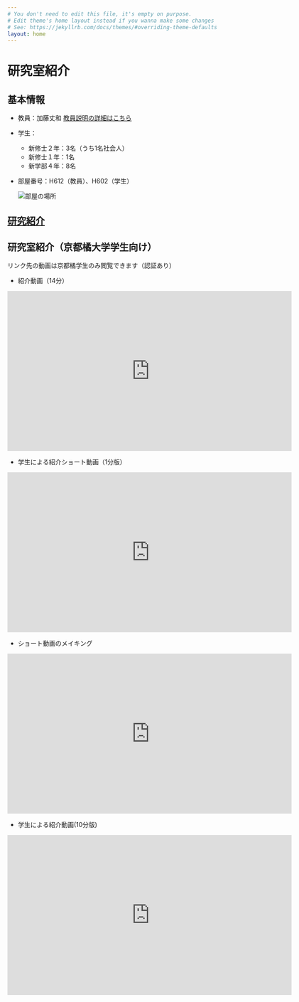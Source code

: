 ```yaml
---
# You don't need to edit this file, it's empty on purpose.
# Edit theme's home layout instead if you wanna make some changes
# See: https://jekyllrb.com/docs/themes/#overriding-theme-defaults
layout: home
---
```


# 研究室紹介

## 基本情報

- 教員：加藤丈和 [教員説明の詳細はこちら](./introduction/)

- 学生：
  - 新修士２年：3名（うち1名社会人）
  - 新修士１年：1名
  - 新学部４年：8名
- 部屋番号：H612（教員）、H602（学生）
  
  ![部屋の場所]({{site.baseurl}}/images/room.jpg)

## [研究紹介](./research/)

## 研究室紹介（京都橘大学学生向け）
リンク先の動画は京都橘学生のみ閲覧できます（認証あり）
- 紹介動画（14分）
<iframe src="https://tachibanau.sharepoint.com/sites/msteams_994be0/_layouts/15/embed.aspx?UniqueId=f61a58db-c715-459b-a525-e0cafba18798&embed=%7B%22af%22%3Atrue%2C%22hvm%22%3Atrue%2C%22ust%22%3Atrue%7D&referrer=StreamWebApp&referrerScenario=EmbedDialog.Create" width="640" height="360" frameborder="0" scrolling="no" allowfullscreen title="研究室紹介（加藤）.mp4"></iframe>

- 学生による紹介ショート動画（1分版）
<iframe src="https://tachibanau.sharepoint.com/sites/msteams_994be0/_layouts/15/embed.aspx?UniqueId=dbad1006-48ad-4859-ad81-6557bf597764&embed=%7B%22ust%22%3Atrue%2C%22hv%22%3A%22CopyEmbedCode%22%7D&referrer=StreamWebApp&referrerScenario=EmbedDialog.Create" width="640" height="360" frameborder="0" scrolling="no" allowfullscreen title="研究室紹介.mp4"></iframe>

- ショート動画のメイキング
 <iframe src="https://tachibanau.sharepoint.com/sites/msteams_994be0/_layouts/15/embed.aspx?UniqueId=6f797e2e-47cd-4a57-a163-c4bca75dc95f&embed=%7B%22af%22%3Atrue%2C%22ust%22%3Atrue%7D&referrer=StreamWebApp&referrerScenario=EmbedDialog.Create" width="640" height="360" frameborder="0" scrolling="no" allowfullscreen title="メイキング.mp4"></iframe>

- 学生による紹介動画(10分版)
<iframe src="https://tachibanau.sharepoint.com/sites/msteams_994be0/_layouts/15/embed.aspx?UniqueId=3e741917-8f5d-4787-a261-b64efa837641&embed=%7B%22af%22%3Atrue%2C%22hvm%22%3Atrue%2C%22ust%22%3Atrue%7D&referrer=StreamWebApp&referrerScenario=EmbedDialog.Create" width="640" height="360" frameborder="0" scrolling="no" allowfullscreen title="ロングバージョン_テロップあり.mp4"></iframe>



